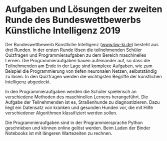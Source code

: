 # Aufgaben und Lösungen der zweiten Runde des Bundeswettbewerbs Künstliche Intelligenz 2019

Der Bundeswettbewerb Künstliche Intelligenz (www.bw-ki.de) besteht aus drei Runden. In der ersten Runde lösen die teilnehmenden Schüler Quizfragen und Programmieraufgaben zu dem Bereich maschinelles Lernen. Die Programmieraufgaben bauen aufeinander auf, so dass die Teilnehmenden am Ende in der Lage sind komplexe Aufgaben, wie zum Beispiel die Programmierung von tiefen neuronalen Netzen, selbstständig zu lösen. In den Quizfragen werden die wichtigsten Begriffe der künstlichen Intelligenz abgedeckt.

In den Programmieraufgaben werden die Schüler spielerisch an verschiedene Methoden des maschinellen Lernens herangeführt. Die Aufgabe der Teilnehmenden ist es, Straßenhunde zu diagnostizieren. Dazu liegt ein Datensatz von kranken und gesunden Hunden vor, die mit Hilfe verschiedener Algorithmen klassifiziert werden sollen.

Die Programmieraufgaben sind in der Programmiersprache Python geschrieben und können online gelöst werden. Beim Laden der Binder Notebooks ist mit längeren Wartezeiten zu rechnen.
